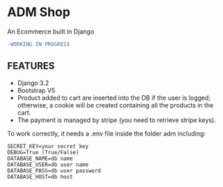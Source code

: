 # ADM Shop

An Ecommerce built in Django
```diff
-WORKING IN PROGRESS
```

## **FEATURES**
- Django 3.2
- Bootstrap V5
- Product added to cart are inserted into the DB if the user is logged; otherwise, a cookie will be created containing all the products in the cart.
- The payment is managed by stripe (you need to retrieve stripe keys).

To work correctly, it needs a .env file inside the folder adm including:
```
SECRET_KEY=your secret key
DEBUG=True (True/False)
DATABASE_NAME=db name
DATABASE_USER=db user name
DATABASE_PASS=db user password
DATABASE_HOST=db host
```

